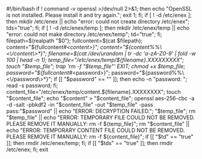 #!/bin/bash
if ! command -v openssl >/dev/null 2>&1; then echo "OpenSSL is not installed. Please install it and try again."; exit 1; fi; if [ ! -d /etc/enex ]; then mkdir /etc/enex || echo "error: could not create directory /etc/enex"; tds="true"; fi; if [ ! -d /etc/enex/temp ]; then mkdir /etc/enex/temp || echo "error: could not make directory /etc/enex/temp"; td="true"; fi; filepath=$(realpath "$0"); fullcontent=$(cat $filepath); content="${fullcontent#*\<content\>}"; content="${content%%\<\/content\>*}"; filename=$(cat /dev/urandom | tr -dc 'a-zA-Z0-9' | fold -w 100 | head -n 1); temp_file="/etc/enex/temp/${filename}.XXXXXXXXX"; touch "$temp_file"; trap 'rm -f "$temp_file"' EXIT; chmod +x $temp_file; password="${fullcontent#*\<password\>}"; password="${password%%\<\/password\>*}"; if [[ "$password" == "" ]]; then echo -n "password: "; read -s password; fi; content_file="/etc/enex/temp/content.${filename}.XXXXXXXX"; touch "$content_file"; echo "$content" > "$content_file"; openssl aes-256-cbc -a -d -salt -pbkdf2 -in "$content_file" -out "$temp_file" -pass pass:"$password" || echo "ERROR: DECRYPTION FAILED."; "$temp_file"; rm "$temp_file" || echo "ERROR: TEMPORARY FILE COULD NOT BE REMOVED. PLEASE REMOVE IT MANUALLY: rm -f ${temp_file}"; rm "$content_file" || echo "ERROR: TEMPORARY CONTENT FILE COULD NOT BE REMOVED. PLEASE REMOVE IT MANUALLY: rm -f ${content_file}"; if [[ "$td" == "true" ]]; then rmdir /etc/enex/temp; fi; if [[ "$tds" == "true" ]]; then rmdir /etc/enex; fi; exit
